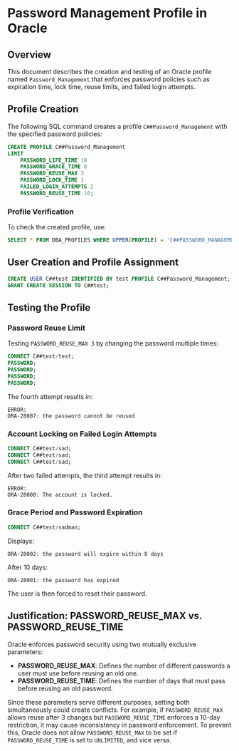 # Password Management Profile in Oracle

## Overview
This document describes the creation and testing of an Oracle profile named `Password_Management` that enforces password policies such as expiration time, lock time, reuse limits, and failed login attempts.

## Profile Creation
The following SQL command creates a profile `C##Password_Management` with the specified password policies:

```sql
CREATE PROFILE C##Password_Management
LIMIT
    PASSWORD_LIFE_TIME 10
    PASSWORD_GRACE_TIME 8
    PASSWORD_REUSE_MAX 3
    PASSWORD_LOCK_TIME 1
    FAILED_LOGIN_ATTEMPTS 2
    PASSWORD_REUSE_TIME 10;
```

### Profile Verification
To check the created profile, use:
```sql
SELECT * FROM DBA_PROFILES WHERE UPPER(PROFILE) = 'C##PASSWORD_MANAGEMENT';
```

## User Creation and Profile Assignment
```sql
CREATE USER C##test IDENTIFIED BY test PROFILE C##Password_Management;
GRANT CREATE SESSION TO C##test;
```

## Testing the Profile

### Password Reuse Limit
Testing `PASSWORD_REUSE_MAX 3` by changing the password multiple times:
```sql
CONNECT C##test/test;
PASSWORD;
PASSWORD;
PASSWORD;
PASSWORD;
```
The fourth attempt results in:
```
ERROR:
ORA-28007: the password cannot be reused
```

### Account Locking on Failed Login Attempts
```sql
CONNECT C##test/sad;
CONNECT C##test/sad;
CONNECT C##test/sad;
```
After two failed attempts, the third attempt results in:
```
ERROR:
ORA-28000: The account is locked.
```

### Grace Period and Password Expiration
```sql
CONNECT C##test/sadman;
```
Displays:
```
ORA-28002: the password will expire within 8 days
```
After 10 days:
```
ORA-28001: the password has expired
```
The user is then forced to reset their password.

## Justification: PASSWORD_REUSE_MAX vs. PASSWORD_REUSE_TIME
Oracle enforces password security using two mutually exclusive parameters:
- **PASSWORD_REUSE_MAX**: Defines the number of different passwords a user must use before reusing an old one.
- **PASSWORD_REUSE_TIME**: Defines the number of days that must pass before reusing an old password.

Since these parameters serve different purposes, setting both simultaneously could create conflicts. For example, if `PASSWORD_REUSE_MAX` allows reuse after 3 changes but `PASSWORD_REUSE_TIME` enforces a 10-day restriction, it may cause inconsistency in password enforcement. To prevent this, Oracle does not allow `PASSWORD_REUSE_MAX` to be set if `PASSWORD_REUSE_TIME` is set to `UNLIMITED`, and vice versa.

